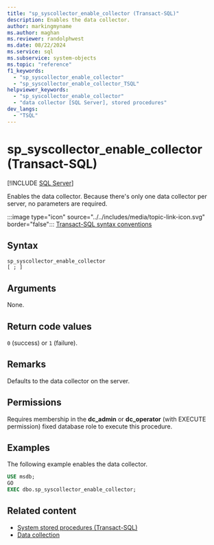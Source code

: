 ```yaml
---
title: "sp_syscollector_enable_collector (Transact-SQL)"
description: Enables the data collector.
author: markingmyname
ms.author: maghan
ms.reviewer: randolphwest
ms.date: 08/22/2024
ms.service: sql
ms.subservice: system-objects
ms.topic: "reference"
f1_keywords:
  - "sp_syscollector_enable_collector"
  - "sp_syscollector_enable_collector_TSQL"
helpviewer_keywords:
  - "sp_syscollector_enable_collector"
  - "data collector [SQL Server], stored procedures"
dev_langs:
  - "TSQL"
---
```

# sp_syscollector_enable_collector (Transact-SQL)

[!INCLUDE [SQL Server](../../includes/applies-to-version/sqlserver.md)]

Enables the data collector. Because there's only one data collector per server, no parameters are required.

:::image type="icon" source="../../includes/media/topic-link-icon.svg" border="false"::: [Transact-SQL syntax conventions](../../t-sql/language-elements/transact-sql-syntax-conventions-transact-sql.md)

## Syntax

```syntaxsql
sp_syscollector_enable_collector
[ ; ]
```

## Arguments

None.

## Return code values

`0` (success) or `1` (failure).

## Remarks

Defaults to the data collector on the server.

## Permissions

Requires membership in the **dc_admin** or **dc_operator** (with EXECUTE permission) fixed database role to execute this procedure.

## Examples

The following example enables the data collector.

```sql
USE msdb;
GO
EXEC dbo.sp_syscollector_enable_collector;
```

## Related content

- [System stored procedures (Transact-SQL)](system-stored-procedures-transact-sql.md)
- [Data collection](../data-collection/data-collection.md)
